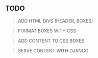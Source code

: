 ## TODO
> ADD HTML DIVS (HEADER, BOXES)

> FORMAT BOXES WITH CSS

> ADD CONTENT TO CSS BOXES

> SERVE CONTENT WITH DJANGO
